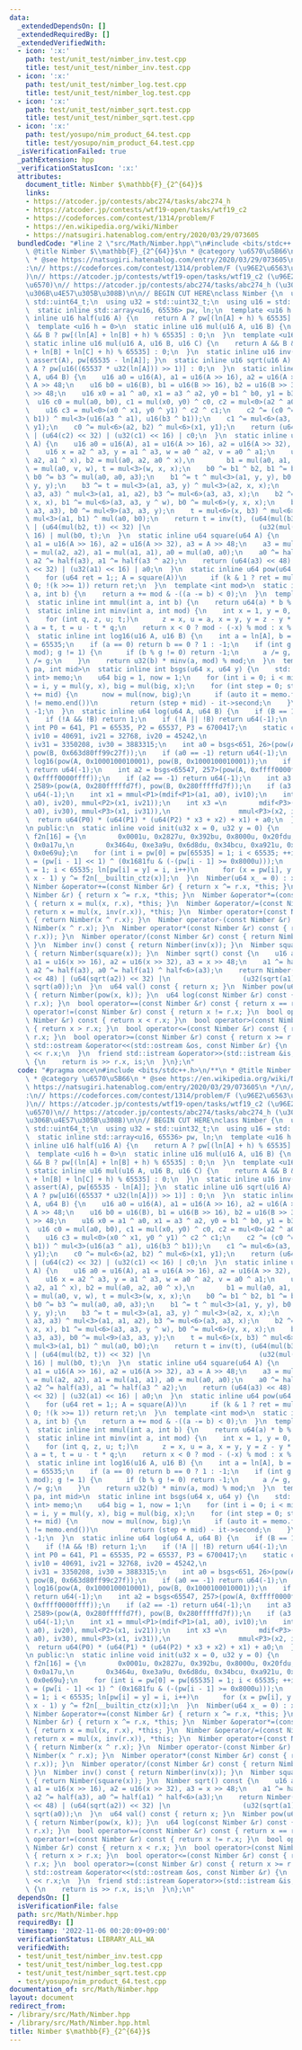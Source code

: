 ```yaml
---
data:
  _extendedDependsOn: []
  _extendedRequiredBy: []
  _extendedVerifiedWith:
  - icon: ':x:'
    path: test/unit_test/nimber_inv.test.cpp
    title: test/unit_test/nimber_inv.test.cpp
  - icon: ':x:'
    path: test/unit_test/nimber_log.test.cpp
    title: test/unit_test/nimber_log.test.cpp
  - icon: ':x:'
    path: test/unit_test/nimber_sqrt.test.cpp
    title: test/unit_test/nimber_sqrt.test.cpp
  - icon: ':x:'
    path: test/yosupo/nim_product_64.test.cpp
    title: test/yosupo/nim_product_64.test.cpp
  _isVerificationFailed: true
  _pathExtension: hpp
  _verificationStatusIcon: ':x:'
  attributes:
    document_title: Nimber $\mathbb{F}_{2^{64}}$
    links:
    - https://atcoder.jp/contests/abc274/tasks/abc274_h
    - https://atcoder.jp/contests/wtf19-open/tasks/wtf19_c2
    - https://codeforces.com/contest/1314/problem/F
    - https://en.wikipedia.org/wiki/Nimber
    - https://natsugiri.hatenablog.com/entry/2020/03/29/073605
  bundledCode: "#line 2 \"src/Math/Nimber.hpp\"\n#include <bits/stdc++.h>\n/**\n *\
    \ @title Nimber $\\mathbb{F}_{2^{64}}$\n * @category \u6570\u5B66\n * @see https://en.wikipedia.org/wiki/Nimber\n\
    \ * @see https://natsugiri.hatenablog.com/entry/2020/03/29/073605\n */\n// verify\u7528\
    :\n// https://codeforces.com/contest/1314/problem/F (\u96E2\u6563\u5BFE\u6570\
    )\n// https://atcoder.jp/contests/wtf19-open/tasks/wtf19_c2 (\u96E2\u6563\u5BFE\
    \u6570)\n// https://atcoder.jp/contests/abc274/tasks/abc274_h (\u30ED\u30EA\u30CF\
    \u306B\u4E57\u305B\u308B)\n\n// BEGIN CUT HERE\nclass Nimber {\n  using u64 =\
    \ std::uint64_t;\n  using u32 = std::uint32_t;\n  using u16 = std::uint16_t;\n\
    \  static inline std::array<u16, 65536> pw, ln;\n  template <u16 h = 3>\n  static\
    \ inline u16 half(u16 A) {\n    return A ? pw[(ln[A] + h) % 65535] : 0;\n  }\n\
    \  template <u16 h = 0>\n  static inline u16 mul(u16 A, u16 B) {\n    return A\
    \ && B ? pw[(ln[A] + ln[B] + h) % 65535] : 0;\n  }\n  template <u16 h = 0>\n \
    \ static inline u16 mul(u16 A, u16 B, u16 C) {\n    return A && B && C ? pw[(ln[A]\
    \ + ln[B] + ln[C] + h) % 65535] : 0;\n  }\n  static inline u16 inv(u16 A) { return\
    \ assert(A), pw[65535 - ln[A]]; }\n  static inline u16 sqrt(u16 A) {\n    return\
    \ A ? pw[u16((65537 * u32(ln[A])) >> 1)] : 0;\n  }\n  static inline u64 mul(u64\
    \ A, u64 B) {\n    u16 a0 = u16(A), a1 = u16(A >> 16), a2 = u16(A >> 32), a3 =\
    \ A >> 48;\n    u16 b0 = u16(B), b1 = u16(B >> 16), b2 = u16(B >> 32), b3 = B\
    \ >> 48;\n    u16 x0 = a1 ^ a0, x1 = a3 ^ a2, y0 = b1 ^ b0, y1 = b3 ^ b2;\n  \
    \  u16 c0 = mul(a0, b0), c1 = mul(x0, y0) ^ c0, c2 = mul<0>(a2 ^ a0, b2 ^ b0);\n\
    \    u16 c3 = mul<0>(x0 ^ x1, y0 ^ y1) ^ c2 ^ c1;\n    c2 ^= (c0 ^= mul<3>(a1,\
    \ b1)) ^ mul<3>(u16(a3 ^ a1), u16(b3 ^ b1));\n    c1 ^= mul<6>(a3, b3) ^ mul<3>(x1,\
    \ y1);\n    c0 ^= mul<6>(a2, b2) ^ mul<6>(x1, y1);\n    return (u64(c3) << 48)\
    \ | (u64(c2) << 32) | (u32(c1) << 16) | c0;\n  }\n  static inline u64 inv(u64\
    \ A) {\n    u16 a0 = u16(A), a1 = u16(A >> 16), a2 = u16(A >> 32), a3 = A >> 48;\n\
    \    u16 x = a2 ^ a3, y = a1 ^ a3, w = a0 ^ a2, v = a0 ^ a1;\n    u16 b3 = mul(a1,\
    \ a2, a1 ^ x), b2 = mul(a0, a2, a0 ^ x),\n        b1 = mul(a0, a1, a0 ^ y), b0\
    \ = mul(a0, v, w), t = mul<3>(w, x, x);\n    b0 ^= b1 ^ b2, b1 ^= b3, b2 ^= b3,\
    \ b0 ^= b3 ^= mul(a0, a0, a3);\n    b1 ^= t ^ mul<3>(a1, y, y), b0 ^= t ^ mul<3>(v,\
    \ y, y);\n    b3 ^= t = mul<3>(a1, a3, y) ^ mul<3>(a2, x, x);\n    b2 ^= t ^ mul<3>(a0,\
    \ a3, a3) ^ mul<3>(a1, a1, a2), b3 ^= mul<6>(a3, a3, x);\n    b2 ^= mul<6>(a3,\
    \ x, x), b1 ^= mul<6>(a3, a3, y ^ w), b0 ^= mul<6>(y, x, x);\n    b2 ^= mul<9>(a3,\
    \ a3, a3), b0 ^= mul<9>(a3, a3, y);\n    t = mul<6>(x, b3) ^ mul<6>(a3, b2) ^\
    \ mul<3>(a1, b1) ^ mul(a0, b0);\n    return t = inv(t), (u64(mul(b3, t)) << 48)\
    \ | (u64(mul(b2, t)) << 32) |\n                           (u32(mul(b1, t)) <<\
    \ 16) | mul(b0, t);\n  }\n  static inline u64 square(u64 A) {\n    u16 a0 = u16(A),\
    \ a1 = u16(A >> 16), a2 = u16(A >> 32), a3 = A >> 48;\n    a3 = mul(a3, a3), a2\
    \ = mul(a2, a2), a1 = mul(a1, a1), a0 = mul(a0, a0);\n    a0 ^= half(a1) ^ half<6>(a3),\
    \ a2 ^= half(a3), a1 ^= half(a3 ^ a2);\n    return (u64(a3) << 48) | (u64(a2)\
    \ << 32) | (u32(a1) << 16) | a0;\n  }\n  static inline u64 pow(u64 A, u64 k) {\n\
    \    for (u64 ret = 1;; A = square(A))\n      if (k & 1 ? ret = mul(ret, A) :\
    \ 0; !(k >>= 1)) return ret;\n  }\n  template <int mod>\n  static inline int mdif(int\
    \ a, int b) {\n    return a += mod & -((a -= b) < 0);\n  }\n  template <int mod>\n\
    \  static inline int mmul(int a, int b) {\n    return u64(a) * b % mod;\n  }\n\
    \  static inline int minv(int a, int mod) {\n    int x = 1, y = 0, t = mod;\n\
    \    for (int q, z, u; t;)\n      z = x, u = a, x = y, y = z - y * (q = a / t),\
    \ a = t, t = u - t * q;\n    return x < 0 ? mod - (-x) % mod : x % mod;\n  }\n\
    \  static inline int log16(u16 A, u16 B) {\n    int a = ln[A], b = ln[B], mod\
    \ = 65535;\n    if (a == 0) return b == 0 ? 1 : -1;\n    if (int g = std::gcd(a,\
    \ mod); g != 1) {\n      if (b % g != 0) return -1;\n      a /= g, b /= g, mod\
    \ /= g;\n    }\n    return u32(b) * minv(a, mod) % mod;\n  }\n  template <int\
    \ pa, int mid>\n  static inline int bsgs(u64 x, u64 y) {\n    std::unordered_map<u64,\
    \ int> memo;\n    u64 big = 1, now = 1;\n    for (int i = 0; i < mid; i++) memo[y]\
    \ = i, y = mul(y, x), big = mul(big, x);\n    for (int step = 0; step < pa; step\
    \ += mid) {\n      now = mul(now, big);\n      if (auto it = memo.find(now); it\
    \ != memo.end())\n        return (step + mid) - it->second;\n    }\n    return\
    \ -1;\n  }\n  static inline u64 log(u64 A, u64 B) {\n    if (B == 1) return 0;\n\
    \    if (!A && !B) return 1;\n    if (!A || !B) return u64(-1);\n    static constexpr\
    \ int P0 = 641, P1 = 65535, P2 = 65537, P3 = 6700417;\n    static constexpr int\
    \ iv10 = 40691, iv21 = 32768, iv20 = 45242,\n                         iv32 = 3317441,\
    \ iv31 = 3350208, iv30 = 3883315;\n    int a0 = bsgs<651, 26>(pow(A, 0x663d80ff99c27f),\
    \ pow(B, 0x663d80ff99c27f));\n    if (a0 == -1) return u64(-1);\n    int a1 =\
    \ log16(pow(A, 0x1000100010001), pow(B, 0x1000100010001));\n    if (a1 == -1)\
    \ return u64(-1);\n    int a2 = bsgs<65547, 257>(pow(A, 0xffff0000ffff), pow(B,\
    \ 0xffff0000ffff));\n    if (a2 == -1) return u64(-1);\n    int a3 = bsgs<6700427,\
    \ 2589>(pow(A, 0x280fffffd7f), pow(B, 0x280fffffd7f));\n    if (a3 == -1) return\
    \ u64(-1);\n    int x1 = mmul<P1>(mdif<P1>(a1, a0), iv10);\n    int x2 = mdif<P2>(mmul<P2>(mdif<P2>(a2,\
    \ a0), iv20), mmul<P2>(x1, iv21));\n    int x3 =\n        mdif<P3>(mdif<P3>(mmul<P3>(mdif<P3>(a3,\
    \ a0), iv30), mmul<P3>(x1, iv31)),\n                 mmul<P3>(x2, iv32));\n  \
    \  return u64(P0) * (u64(P1) * (u64(P2) * x3 + x2) + x1) + a0;\n  }\n  u64 x;\n\
    \n public:\n  static inline void init(u32 x = 0, u32 y = 0) {\n    constexpr u16\
    \ f2n[16] = {\n        0x0001u, 0x2827u, 0x392bu, 0x8000u, 0x20fdu, 0x4d1du, 0xde4au,\
    \ 0x0a17u,\n        0x3464u, 0xe3a9u, 0x6d8du, 0x34bcu, 0xa921u, 0xa173u, 0x0ebcu,\
    \ 0x0e69u};\n    for (int i = pw[0] = pw[65535] = 1; i < 65535; ++i)\n      pw[i]\
    \ = (pw[i - 1] << 1) ^ (0x1681fu & (-(pw[i - 1] >= 0x8000u)));\n    for (int i\
    \ = 1; i < 65535; ln[pw[i] = y] = i, i++)\n      for (x = pw[i], y = 0; x; x &=\
    \ x - 1) y ^= f2n[__builtin_ctz(x)];\n  }\n  Nimber(u64 x_ = 0) : x(x_) {}\n \
    \ Nimber &operator+=(const Nimber &r) { return x ^= r.x, *this; }\n  Nimber &operator-=(const\
    \ Nimber &r) { return x ^= r.x, *this; }\n  Nimber &operator*=(const Nimber &r)\
    \ { return x = mul(x, r.x), *this; }\n  Nimber &operator/=(const Nimber &r) {\
    \ return x = mul(x, inv(r.x)), *this; }\n  Nimber operator+(const Nimber &r) const\
    \ { return Nimber(x ^ r.x); }\n  Nimber operator-(const Nimber &r) const { return\
    \ Nimber(x ^ r.x); }\n  Nimber operator*(const Nimber &r) const { return Nimber(mul(x,\
    \ r.x)); }\n  Nimber operator/(const Nimber &r) const { return Nimber(mul(x, inv(r.x)));\
    \ }\n  Nimber inv() const { return Nimber(inv(x)); }\n  Nimber square() const\
    \ { return Nimber(square(x)); }\n  Nimber sqrt() const {\n    u16 a0 = u16(x),\
    \ a1 = u16(x >> 16), a2 = u16(x >> 32), a3 = x >> 48;\n    a1 ^= half(a3 ^ a2),\
    \ a2 ^= half(a3), a0 ^= half(a1) ^ half<6>(a3);\n    return Nimber((u64(sqrt(a3))\
    \ << 48) | (u64(sqrt(a2)) << 32) |\n                  (u32(sqrt(a1)) << 16) |\
    \ sqrt(a0));\n  }\n  u64 val() const { return x; }\n  Nimber pow(u64 k) const\
    \ { return Nimber(pow(x, k)); }\n  u64 log(const Nimber &r) const { return log(x,\
    \ r.x); }\n  bool operator==(const Nimber &r) const { return x == r.x; }\n  bool\
    \ operator!=(const Nimber &r) const { return x != r.x; }\n  bool operator<(const\
    \ Nimber &r) const { return x < r.x; }\n  bool operator>(const Nimber &r) const\
    \ { return x > r.x; }\n  bool operator<=(const Nimber &r) const { return x <=\
    \ r.x; }\n  bool operator>=(const Nimber &r) const { return x >= r.x; }\n  friend\
    \ std::ostream &operator<<(std::ostream &os, const Nimber &r) {\n    return os\
    \ << r.x;\n  }\n  friend std::istream &operator>>(std::istream &is, Nimber &r)\
    \ {\n    return is >> r.x, is;\n  }\n};\n"
  code: "#pragma once\n#include <bits/stdc++.h>\n/**\n * @title Nimber $\\mathbb{F}_{2^{64}}$\n\
    \ * @category \u6570\u5B66\n * @see https://en.wikipedia.org/wiki/Nimber\n * @see\
    \ https://natsugiri.hatenablog.com/entry/2020/03/29/073605\n */\n// verify\u7528\
    :\n// https://codeforces.com/contest/1314/problem/F (\u96E2\u6563\u5BFE\u6570\
    )\n// https://atcoder.jp/contests/wtf19-open/tasks/wtf19_c2 (\u96E2\u6563\u5BFE\
    \u6570)\n// https://atcoder.jp/contests/abc274/tasks/abc274_h (\u30ED\u30EA\u30CF\
    \u306B\u4E57\u305B\u308B)\n\n// BEGIN CUT HERE\nclass Nimber {\n  using u64 =\
    \ std::uint64_t;\n  using u32 = std::uint32_t;\n  using u16 = std::uint16_t;\n\
    \  static inline std::array<u16, 65536> pw, ln;\n  template <u16 h = 3>\n  static\
    \ inline u16 half(u16 A) {\n    return A ? pw[(ln[A] + h) % 65535] : 0;\n  }\n\
    \  template <u16 h = 0>\n  static inline u16 mul(u16 A, u16 B) {\n    return A\
    \ && B ? pw[(ln[A] + ln[B] + h) % 65535] : 0;\n  }\n  template <u16 h = 0>\n \
    \ static inline u16 mul(u16 A, u16 B, u16 C) {\n    return A && B && C ? pw[(ln[A]\
    \ + ln[B] + ln[C] + h) % 65535] : 0;\n  }\n  static inline u16 inv(u16 A) { return\
    \ assert(A), pw[65535 - ln[A]]; }\n  static inline u16 sqrt(u16 A) {\n    return\
    \ A ? pw[u16((65537 * u32(ln[A])) >> 1)] : 0;\n  }\n  static inline u64 mul(u64\
    \ A, u64 B) {\n    u16 a0 = u16(A), a1 = u16(A >> 16), a2 = u16(A >> 32), a3 =\
    \ A >> 48;\n    u16 b0 = u16(B), b1 = u16(B >> 16), b2 = u16(B >> 32), b3 = B\
    \ >> 48;\n    u16 x0 = a1 ^ a0, x1 = a3 ^ a2, y0 = b1 ^ b0, y1 = b3 ^ b2;\n  \
    \  u16 c0 = mul(a0, b0), c1 = mul(x0, y0) ^ c0, c2 = mul<0>(a2 ^ a0, b2 ^ b0);\n\
    \    u16 c3 = mul<0>(x0 ^ x1, y0 ^ y1) ^ c2 ^ c1;\n    c2 ^= (c0 ^= mul<3>(a1,\
    \ b1)) ^ mul<3>(u16(a3 ^ a1), u16(b3 ^ b1));\n    c1 ^= mul<6>(a3, b3) ^ mul<3>(x1,\
    \ y1);\n    c0 ^= mul<6>(a2, b2) ^ mul<6>(x1, y1);\n    return (u64(c3) << 48)\
    \ | (u64(c2) << 32) | (u32(c1) << 16) | c0;\n  }\n  static inline u64 inv(u64\
    \ A) {\n    u16 a0 = u16(A), a1 = u16(A >> 16), a2 = u16(A >> 32), a3 = A >> 48;\n\
    \    u16 x = a2 ^ a3, y = a1 ^ a3, w = a0 ^ a2, v = a0 ^ a1;\n    u16 b3 = mul(a1,\
    \ a2, a1 ^ x), b2 = mul(a0, a2, a0 ^ x),\n        b1 = mul(a0, a1, a0 ^ y), b0\
    \ = mul(a0, v, w), t = mul<3>(w, x, x);\n    b0 ^= b1 ^ b2, b1 ^= b3, b2 ^= b3,\
    \ b0 ^= b3 ^= mul(a0, a0, a3);\n    b1 ^= t ^ mul<3>(a1, y, y), b0 ^= t ^ mul<3>(v,\
    \ y, y);\n    b3 ^= t = mul<3>(a1, a3, y) ^ mul<3>(a2, x, x);\n    b2 ^= t ^ mul<3>(a0,\
    \ a3, a3) ^ mul<3>(a1, a1, a2), b3 ^= mul<6>(a3, a3, x);\n    b2 ^= mul<6>(a3,\
    \ x, x), b1 ^= mul<6>(a3, a3, y ^ w), b0 ^= mul<6>(y, x, x);\n    b2 ^= mul<9>(a3,\
    \ a3, a3), b0 ^= mul<9>(a3, a3, y);\n    t = mul<6>(x, b3) ^ mul<6>(a3, b2) ^\
    \ mul<3>(a1, b1) ^ mul(a0, b0);\n    return t = inv(t), (u64(mul(b3, t)) << 48)\
    \ | (u64(mul(b2, t)) << 32) |\n                           (u32(mul(b1, t)) <<\
    \ 16) | mul(b0, t);\n  }\n  static inline u64 square(u64 A) {\n    u16 a0 = u16(A),\
    \ a1 = u16(A >> 16), a2 = u16(A >> 32), a3 = A >> 48;\n    a3 = mul(a3, a3), a2\
    \ = mul(a2, a2), a1 = mul(a1, a1), a0 = mul(a0, a0);\n    a0 ^= half(a1) ^ half<6>(a3),\
    \ a2 ^= half(a3), a1 ^= half(a3 ^ a2);\n    return (u64(a3) << 48) | (u64(a2)\
    \ << 32) | (u32(a1) << 16) | a0;\n  }\n  static inline u64 pow(u64 A, u64 k) {\n\
    \    for (u64 ret = 1;; A = square(A))\n      if (k & 1 ? ret = mul(ret, A) :\
    \ 0; !(k >>= 1)) return ret;\n  }\n  template <int mod>\n  static inline int mdif(int\
    \ a, int b) {\n    return a += mod & -((a -= b) < 0);\n  }\n  template <int mod>\n\
    \  static inline int mmul(int a, int b) {\n    return u64(a) * b % mod;\n  }\n\
    \  static inline int minv(int a, int mod) {\n    int x = 1, y = 0, t = mod;\n\
    \    for (int q, z, u; t;)\n      z = x, u = a, x = y, y = z - y * (q = a / t),\
    \ a = t, t = u - t * q;\n    return x < 0 ? mod - (-x) % mod : x % mod;\n  }\n\
    \  static inline int log16(u16 A, u16 B) {\n    int a = ln[A], b = ln[B], mod\
    \ = 65535;\n    if (a == 0) return b == 0 ? 1 : -1;\n    if (int g = std::gcd(a,\
    \ mod); g != 1) {\n      if (b % g != 0) return -1;\n      a /= g, b /= g, mod\
    \ /= g;\n    }\n    return u32(b) * minv(a, mod) % mod;\n  }\n  template <int\
    \ pa, int mid>\n  static inline int bsgs(u64 x, u64 y) {\n    std::unordered_map<u64,\
    \ int> memo;\n    u64 big = 1, now = 1;\n    for (int i = 0; i < mid; i++) memo[y]\
    \ = i, y = mul(y, x), big = mul(big, x);\n    for (int step = 0; step < pa; step\
    \ += mid) {\n      now = mul(now, big);\n      if (auto it = memo.find(now); it\
    \ != memo.end())\n        return (step + mid) - it->second;\n    }\n    return\
    \ -1;\n  }\n  static inline u64 log(u64 A, u64 B) {\n    if (B == 1) return 0;\n\
    \    if (!A && !B) return 1;\n    if (!A || !B) return u64(-1);\n    static constexpr\
    \ int P0 = 641, P1 = 65535, P2 = 65537, P3 = 6700417;\n    static constexpr int\
    \ iv10 = 40691, iv21 = 32768, iv20 = 45242,\n                         iv32 = 3317441,\
    \ iv31 = 3350208, iv30 = 3883315;\n    int a0 = bsgs<651, 26>(pow(A, 0x663d80ff99c27f),\
    \ pow(B, 0x663d80ff99c27f));\n    if (a0 == -1) return u64(-1);\n    int a1 =\
    \ log16(pow(A, 0x1000100010001), pow(B, 0x1000100010001));\n    if (a1 == -1)\
    \ return u64(-1);\n    int a2 = bsgs<65547, 257>(pow(A, 0xffff0000ffff), pow(B,\
    \ 0xffff0000ffff));\n    if (a2 == -1) return u64(-1);\n    int a3 = bsgs<6700427,\
    \ 2589>(pow(A, 0x280fffffd7f), pow(B, 0x280fffffd7f));\n    if (a3 == -1) return\
    \ u64(-1);\n    int x1 = mmul<P1>(mdif<P1>(a1, a0), iv10);\n    int x2 = mdif<P2>(mmul<P2>(mdif<P2>(a2,\
    \ a0), iv20), mmul<P2>(x1, iv21));\n    int x3 =\n        mdif<P3>(mdif<P3>(mmul<P3>(mdif<P3>(a3,\
    \ a0), iv30), mmul<P3>(x1, iv31)),\n                 mmul<P3>(x2, iv32));\n  \
    \  return u64(P0) * (u64(P1) * (u64(P2) * x3 + x2) + x1) + a0;\n  }\n  u64 x;\n\
    \n public:\n  static inline void init(u32 x = 0, u32 y = 0) {\n    constexpr u16\
    \ f2n[16] = {\n        0x0001u, 0x2827u, 0x392bu, 0x8000u, 0x20fdu, 0x4d1du, 0xde4au,\
    \ 0x0a17u,\n        0x3464u, 0xe3a9u, 0x6d8du, 0x34bcu, 0xa921u, 0xa173u, 0x0ebcu,\
    \ 0x0e69u};\n    for (int i = pw[0] = pw[65535] = 1; i < 65535; ++i)\n      pw[i]\
    \ = (pw[i - 1] << 1) ^ (0x1681fu & (-(pw[i - 1] >= 0x8000u)));\n    for (int i\
    \ = 1; i < 65535; ln[pw[i] = y] = i, i++)\n      for (x = pw[i], y = 0; x; x &=\
    \ x - 1) y ^= f2n[__builtin_ctz(x)];\n  }\n  Nimber(u64 x_ = 0) : x(x_) {}\n \
    \ Nimber &operator+=(const Nimber &r) { return x ^= r.x, *this; }\n  Nimber &operator-=(const\
    \ Nimber &r) { return x ^= r.x, *this; }\n  Nimber &operator*=(const Nimber &r)\
    \ { return x = mul(x, r.x), *this; }\n  Nimber &operator/=(const Nimber &r) {\
    \ return x = mul(x, inv(r.x)), *this; }\n  Nimber operator+(const Nimber &r) const\
    \ { return Nimber(x ^ r.x); }\n  Nimber operator-(const Nimber &r) const { return\
    \ Nimber(x ^ r.x); }\n  Nimber operator*(const Nimber &r) const { return Nimber(mul(x,\
    \ r.x)); }\n  Nimber operator/(const Nimber &r) const { return Nimber(mul(x, inv(r.x)));\
    \ }\n  Nimber inv() const { return Nimber(inv(x)); }\n  Nimber square() const\
    \ { return Nimber(square(x)); }\n  Nimber sqrt() const {\n    u16 a0 = u16(x),\
    \ a1 = u16(x >> 16), a2 = u16(x >> 32), a3 = x >> 48;\n    a1 ^= half(a3 ^ a2),\
    \ a2 ^= half(a3), a0 ^= half(a1) ^ half<6>(a3);\n    return Nimber((u64(sqrt(a3))\
    \ << 48) | (u64(sqrt(a2)) << 32) |\n                  (u32(sqrt(a1)) << 16) |\
    \ sqrt(a0));\n  }\n  u64 val() const { return x; }\n  Nimber pow(u64 k) const\
    \ { return Nimber(pow(x, k)); }\n  u64 log(const Nimber &r) const { return log(x,\
    \ r.x); }\n  bool operator==(const Nimber &r) const { return x == r.x; }\n  bool\
    \ operator!=(const Nimber &r) const { return x != r.x; }\n  bool operator<(const\
    \ Nimber &r) const { return x < r.x; }\n  bool operator>(const Nimber &r) const\
    \ { return x > r.x; }\n  bool operator<=(const Nimber &r) const { return x <=\
    \ r.x; }\n  bool operator>=(const Nimber &r) const { return x >= r.x; }\n  friend\
    \ std::ostream &operator<<(std::ostream &os, const Nimber &r) {\n    return os\
    \ << r.x;\n  }\n  friend std::istream &operator>>(std::istream &is, Nimber &r)\
    \ {\n    return is >> r.x, is;\n  }\n};\n"
  dependsOn: []
  isVerificationFile: false
  path: src/Math/Nimber.hpp
  requiredBy: []
  timestamp: '2022-11-06 00:20:09+09:00'
  verificationStatus: LIBRARY_ALL_WA
  verifiedWith:
  - test/unit_test/nimber_inv.test.cpp
  - test/unit_test/nimber_log.test.cpp
  - test/unit_test/nimber_sqrt.test.cpp
  - test/yosupo/nim_product_64.test.cpp
documentation_of: src/Math/Nimber.hpp
layout: document
redirect_from:
- /library/src/Math/Nimber.hpp
- /library/src/Math/Nimber.hpp.html
title: Nimber $\mathbb{F}_{2^{64}}$
---
```

